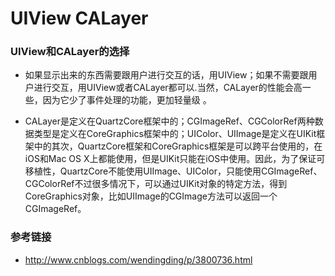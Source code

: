 # UIView CALayer
### UIView和CALayer的选择
* 如果显示出来的东西需要跟用户进行交互的话，用UIView；如果不需要跟用户进行交互，用UIView或者CALayer都可以.当然，CALayer的性能会高一些，因为它少了事件处理的功能，更加轻量级 。

* CALayer是定义在QuartzCore框架中的；CGImageRef、CGColorRef两种数据类型是定义在CoreGraphics框架中的；UIColor、UIImage是定义在UIKit框架中的其次，QuartzCore框架和CoreGraphics框架是可以跨平台使用的，在iOS和Mac OS X上都能使用，但是UIKit只能在iOS中使用。因此，为了保证可移植性，QuartzCore不能使用UIImage、UIColor，只能使用CGImageRef、CGColorRef不过很多情况下，可以通过UIKit对象的特定方法，得到CoreGraphics对象，比如UIImage的CGImage方法可以返回一个CGImageRef。



### 参考链接
* <http://www.cnblogs.com/wendingding/p/3800736.html>